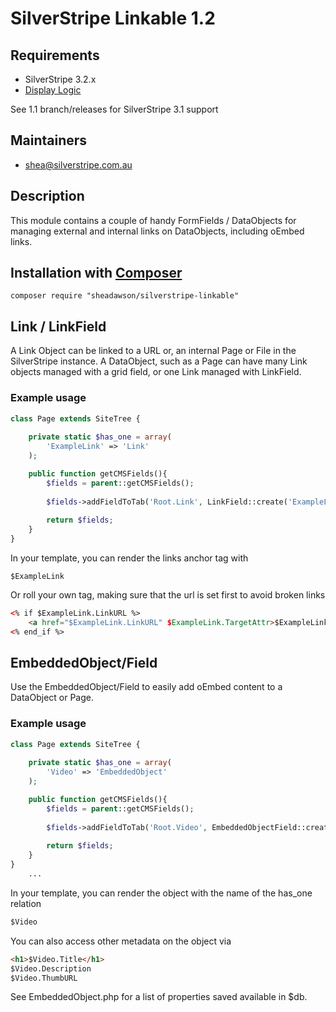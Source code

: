 # SilverStripe Linkable 1.2

## Requirements

* SilverStripe 3.2.x
* [Display Logic](https://github.com/unclecheese/silverstripe-display-logic)

See 1.1 branch/releases for SilverStripe 3.1 support

## Maintainers

* shea@silverstripe.com.au

## Description

This module contains a couple of handy FormFields / DataObjects for managing external and internal links on DataObjects, including oEmbed links.

## Installation with [Composer](https://getcomposer.org/)

```composer require "sheadawson/silverstripe-linkable"```

## Link / LinkField

A Link Object can be linked to a URL or, an internal Page or File in the SilverStripe instance. A DataObject, such as a Page can have many Link objects managed with a grid field, or one Link managed with LinkField. 

### Example usage

```php
class Page extends SiteTree {
	
	private static $has_one = array(
		'ExampleLink' => 'Link'
	);		

	public function getCMSFields(){
		$fields = parent::getCMSFields();
		
		$fields->addFieldToTab('Root.Link', LinkField::create('ExampleLinkID', 'Link to page or file'));
		
		return $fields;
	}
}
```

In your template, you can render the links anchor tag with
	
	$ExampleLink 

Or roll your own tag, making sure that the url is set first to avoid broken links

```html
<% if $ExampleLink.LinkURL %>
	<a href="$ExampleLink.LinkURL" $ExampleLink.TargetAttr>$ExampleLink.Title</a>
<% end_if %>
```

## EmbeddedObject/Field

Use the EmbeddedObject/Field to easily add oEmbed content to a DataObject or Page. 

### Example usage

```php
class Page extends SiteTree {
	
	private static $has_one = array(
		'Video' => 'EmbeddedObject'
	);		

	public function getCMSFields(){
		$fields = parent::getCMSFields();
		
		$fields->addFieldToTab('Root.Video', EmbeddedObjectField::create('Video', 'Video from oEmbed URL', $this->Video()));
		
		return $fields;
	}
}
	...
```

In your template, you can render the object with the name of the has_one relation

```html
$Video
```

You can also access other metadata on the object via

```html
<h1>$Video.Title</h1>
$Video.Description
$Video.ThumbURL
```

See EmbeddedObject.php for a list of properties saved available in $db.
